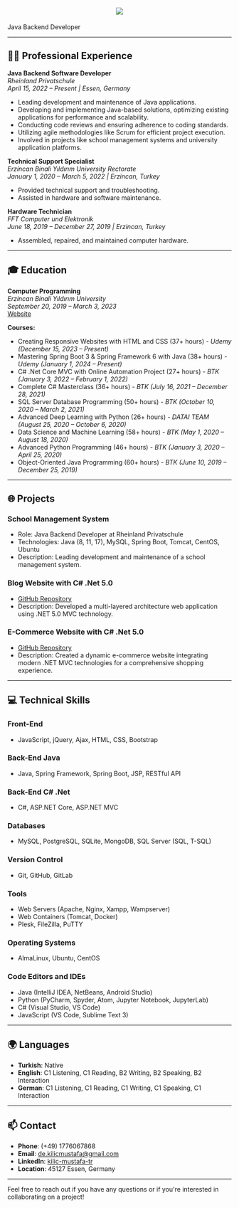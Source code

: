 
<h1 align="center">
    <img src="https://readme-typing-svg.herokuapp.com/?font=Righteous&size=35&center=true&vCenter=true&width=500&height=70&duration=4000&lines=Hi+There!+👋;+I'm+Mustafa+Kilic!;" />
</h1>

Java Backend Developer 

---

## 🧑‍💼 Professional Experience

**Java Backend Software Developer**  
*Rheinland Privatschule*  
*April 15, 2022 – Present | Essen, Germany*  
- Leading development and maintenance of Java applications.
- Developing and implementing Java-based solutions, optimizing existing applications for performance and scalability.
- Conducting code reviews and ensuring adherence to coding standards.
- Utilizing agile methodologies like Scrum for efficient project execution.
- Involved in projects like school management systems and university application platforms.

**Technical Support Specialist**  
*Erzincan Binali Yıldırım University Rectorate*  
*January 1, 2020 – March 5, 2022 | Erzincan, Turkey*  
- Provided technical support and troubleshooting.
- Assisted in hardware and software maintenance.

**Hardware Technician**  
*FFT Computer und Elektronik*  
*June 18, 2019 – December 27, 2019 | Erzincan, Turkey*  
- Assembled, repaired, and maintained computer hardware.

---

## 🎓 Education

**Computer Programming**  
*Erzincan Binali Yıldırım University*  
*September 20, 2019 – March 3, 2023*  
[Website](https://international.ebyu.edu.tr/)

**Courses:**
- Creating Responsive Websites with HTML and CSS (37+ hours) - *Udemy (December 15, 2023 – Present)*
- Mastering Spring Boot 3 & Spring Framework 6 with Java (38+ hours) - *Udemy (January 1, 2024 – Present)*
- C# .Net Core MVC with Online Automation Project (27+ hours) - *BTK (January 3, 2022 – February 1, 2022)*
- Complete C# Masterclass (36+ hours) - *BTK (July 16, 2021 – December 28, 2021)*
- SQL Server Database Programming (50+ hours) - *BTK (October 10, 2020 – March 2, 2021)*
- Advanced Deep Learning with Python (26+ hours) - *DATAI TEAM (August 25, 2020 – October 6, 2020)*
- Data Science and Machine Learning (58+ hours) - *BTK (May 1, 2020 – August 18, 2020)*
- Advanced Python Programming (46+ hours) - *BTK (January 3, 2020 – April 25, 2020)*
- Object-Oriented Java Programming (60+ hours) - *BTK (June 10, 2019 – December 25, 2019)*

---

## 🌐 Projects

### School Management System
- Role: Java Backend Developer at Rheinland Privatschule
- Technologies: Java (8, 11, 17), MySQL, Spring Boot, Tomcat, CentOS, Ubuntu
- Description: Leading development and maintenance of a school management system.

### Blog Website with C# .Net 5.0
- [GitHub Repository](https://github.com/kilicmustafa/CoreKampBlog2)
- Description: Developed a multi-layered architecture web application using .NET 5.0 MVC technology.

### E-Commerce Website with C# .Net 5.0
- [GitHub Repository](https://github.com/kilicmustafa/TicariOtomasyon/tree/master/TicariOtomasyon)
- Description: Created a dynamic e-commerce website integrating modern .NET MVC technologies for a comprehensive shopping experience.

---

## 💻 Technical Skills

### Front-End
- JavaScript, jQuery, Ajax, HTML, CSS, Bootstrap

### Back-End Java
- Java, Spring Framework, Spring Boot, JSP, RESTful API

### Back-End C# .Net
- C#, ASP.NET Core, ASP.NET MVC

### Databases
- MySQL, PostgreSQL, SQLite, MongoDB, SQL Server (SQL, T-SQL)

### Version Control
- Git, GitHub, GitLab

### Tools
- Web Servers (Apache, Nginx, Xampp, Wampserver)
- Web Containers (Tomcat, Docker)
- Plesk, FileZilla, PuTTY

### Operating Systems
- AlmaLinux, Ubuntu, CentOS

### Code Editors and IDEs
- Java (IntelliJ IDEA, NetBeans, Android Studio)
- Python (PyCharm, Spyder, Atom, Jupyter Notebook, JupyterLab)
- C# (Visual Studio, VS Code)
- JavaScript (VS Code, Sublime Text 3)

---

## 🌍 Languages

- **Turkish**: Native
- **English**: C1 Listening, C1 Reading, B2 Writing, B2 Speaking, B2 Interaction
- **German**: C1 Listening, C1 Reading, C1 Writing, C1 Speaking, C1 Interaction

---

## 📫 Contact

- **Phone**: (+49) 1776067868
- **Email**: [de.kilicmustafa@gmail.com](mailto:de.kilicmustafa@gmail.com)
- **LinkedIn**: [kilic-mustafa-tr](https://www.linkedin.com/in/kilic-mustafa-tr/)
- **Location**: 45127 Essen, Germany

---

Feel free to reach out if you have any questions or if you're interested in collaborating on a project!
